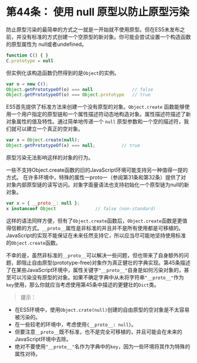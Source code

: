 # 第44条： 使用 null 原型以防止原型污染

防止原型污染的最简单的方式之一就是一开始就不使用原型。但在ES5未发布之前，并没有标准的方式创建一个空原型的新对象。你可能会尝试设置一个构造函数的原型属性为 null或者undefined。

```js
function C() { }
C.prototype = null
```

但实例化该构造函数仍然得到的是`Object`的实例。

```js
var o = new C();
Object.getPrototypeOf(o) === null               // false
Object.getPrototypeOf(o) === Object.prototype   // true
```

ES5首先提供了标准方法来创建一个没有原型的对象。`Object.create` 函数能够使用一个用户指定的原型链和一个属性描述符动态地构造对象。属性描述符描述了新对象属性的值及特性。通过简单地传递一个 `null` 原型参数和一个空的描述符，我们就可以建立一个真正的空对象。

```js
var x = Object.create(null);
Object.getPrototypeOf(x) === null;          // true
```

原型污染无法影响这样的对象的行为。

一些不支持Object.create函数的旧的JavaScript环境可能支持另一种值得一提的方式。 在许多环境中，特殊的属性一proto一（参阅第31条和第32条）提供了对对象内部原型链的读写访问。对象字面量语法也支持初始化一个原型链为null的新对象。 

```js
var x = { __proto__: null };
x instanceof Object               // false (non-standard)
```

这样的语法同样方便，但有了`Object.create`函数后，`Object.create`函数是更值得信赖的方式。`__proto__`属性是非标准的并且并不是所有使用都是可移植的。JavaScript的实现不能保证在未来任然支持它，所以应当尽可能地坚持使用标准的`Object.create`函数。

不幸的是，虽然非标准的`__proto__`可以解决一些问题，但也带来了自身额外的问题，即阻止自由原型(prototype-free)对象作为真正健壮的字典实现。第45条描述了在某些JavaScript环境中，属性关键字`"__proto__"`自身是如何污染对象的，甚至可以污染没有原型的对象。如果不确定字典中从未将字符串`"__proto__"`作为`key`使用，那么你就应当考虑使用第45条中描述的更健壮的`Dict`类。

> 提示：

- 在ES5环境中，使用`Object.crate(null)`创建的自由原型的空对象是不太容易被污染的。
- 在一些较老的环境中，考虑使用`{__proto__: null}`。
- 但要注意`__proto__`既不标准，也不是完全可移植的，并且可能会在未来的JavaScript环境中去除。
- 绝对不要使用`"__proto__"`名作为字典中的`key`，因为一些环境将其作为特殊的属性对待。

